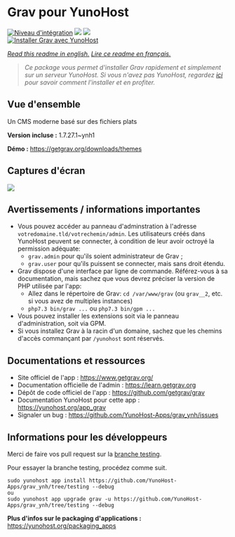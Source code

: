 # Grav pour YunoHost

[![Niveau d'intégration](https://dash.yunohost.org/integration/grav.svg)](https://dash.yunohost.org/appci/app/grav) ![](https://ci-apps.yunohost.org/ci/badges/grav.status.svg) ![](https://ci-apps.yunohost.org/ci/badges/grav.maintain.svg)  
[![Installer Grav avec YunoHost](https://install-app.yunohost.org/install-with-yunohost.svg)](https://install-app.yunohost.org/?app=grav)

*[Read this readme in english.](./README.md)*
*[Lire ce readme en français.](./README_fr.md)*

> *Ce package vous permet d'installer Grav rapidement et simplement sur un serveur YunoHost.
Si vous n'avez pas YunoHost, regardez [ici](https://yunohost.org/#/install) pour savoir comment l'installer et en profiter.*

## Vue d'ensemble

Un CMS moderne basé sur des fichiers plats

**Version incluse :** 1.7.27.1~ynh1

**Démo :** https://getgrav.org/downloads/themes

## Captures d'écran

![](./doc/screenshots/grav.jpg)

## Avertissements / informations importantes

* Vous pouvez accéder au panneau d'adminstration à l'adresse `votredomaine.tld/votrechemin/admin`. Les utilisateurs créés dans YunoHost peuvent se connecter, à condition de leur avoir octroyé la permission adéquate:
  * `grav.admin` pour qu'ils soient administrateur de Grav ;
  * `grav.user` pour qu'ils puissent se connecter, mais sans droit étendu.
* Grav dispose d'une interface par ligne de commande. Référez-vous à sa documentation, mais sachez que vous devrez préciser la version de PHP utilisée par l'app:
  * Allez dans le répertoire de Grav: `cd /var/www/grav` (ou `grav__2`, etc. si vous avez de multiples instances)
  * `php7.3 bin/grav ...` ou `php7.3 bin/gpm ...`
* Vous pouvez installer les extensions soit via le panneau d'administration, soit via GPM.
* Si vous installez Grav à la racin d'un domaine, sachez que les chemins d'accès commançant par `/yunohost` sont réservés.

## Documentations et ressources

* Site officiel de l'app : https://www.getgrav.org/
* Documentation officielle de l'admin : https://learn.getgrav.org
* Dépôt de code officiel de l'app : https://github.com/getgrav/grav
* Documentation YunoHost pour cette app : https://yunohost.org/app_grav
* Signaler un bug : https://github.com/YunoHost-Apps/grav_ynh/issues

## Informations pour les développeurs

Merci de faire vos pull request sur la [branche testing](https://github.com/YunoHost-Apps/grav_ynh/tree/testing).

Pour essayer la branche testing, procédez comme suit.
```
sudo yunohost app install https://github.com/YunoHost-Apps/grav_ynh/tree/testing --debug
ou
sudo yunohost app upgrade grav -u https://github.com/YunoHost-Apps/grav_ynh/tree/testing --debug
```

**Plus d'infos sur le packaging d'applications :** https://yunohost.org/packaging_apps